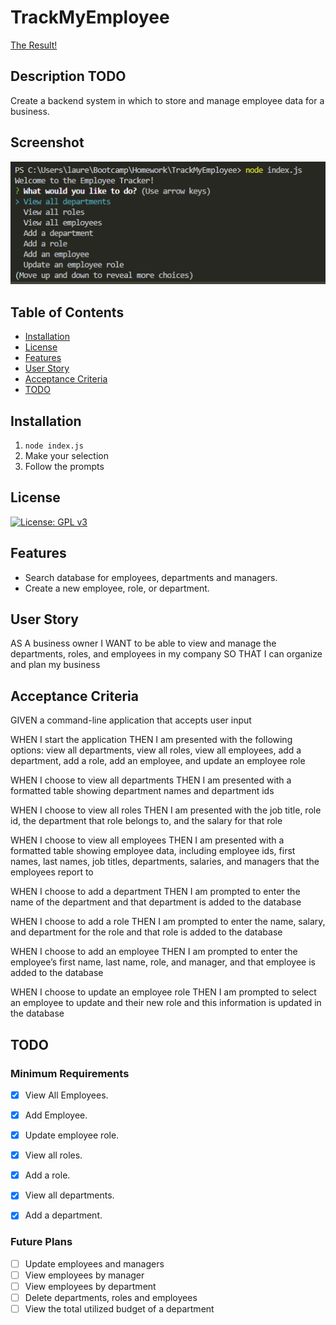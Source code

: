 # TrackMyEmployee
[The Result!](./Assets/imgs/Funtionality%20of%20Employee%20Tracker.PNG)

## Description TODO

Create a backend system in which to store and manage employee data for a business.


## Screenshot

![screenshot](./Assets/imgs/Funtionality%20of%20Employee%20Tracker.PNG)


## Table of Contents

- [Installation](#installation)
- [License](#license)
- [Features](#features)
- [User Story](#user-story)
- [Acceptance Criteria](#acceptance-criteria)
- [TODO](#todo)


## Installation

1. `node index.js`
2. Make your selection
3. Follow the prompts


## License

[![License: GPL v3](https://img.shields.io/badge/License-GPLv3-blue.svg)](https://www.gnu.org/licenses/gpl-3.0)


## Features

- Search database for employees, departments and managers.
- Create a new employee, role, or department.


## User Story
AS A business owner
I WANT to be able to view and manage the departments, roles, and employees in my company
SO THAT I can organize and plan my business


## Acceptance Criteria
GIVEN a command-line application that accepts user input

WHEN I start the application
THEN I am presented with the following options: view all departments, view all roles, view all employees, add a department, add a role, add an employee, and update an employee role

WHEN I choose to view all departments
THEN I am presented with a formatted table showing department names and department ids

WHEN I choose to view all roles
THEN I am presented with the job title, role id, the department that role belongs to, and the salary for that role

WHEN I choose to view all employees
THEN I am presented with a formatted table showing employee data, including employee ids, first names, last names, job titles, departments, salaries, and managers that the employees report to

WHEN I choose to add a department
THEN I am prompted to enter the name of the department and that department is added to the database

WHEN I choose to add a role
THEN I am prompted to enter the name, salary, and department for the role and that role is added to the database

WHEN I choose to add an employee
THEN I am prompted to enter the employee’s first name, last name, role, and manager, and that employee is added to the database

WHEN I choose to update an employee role
THEN I am prompted to select an employee to update and their new role and this information is updated in the database

## TODO

### Minimum Requirements
- [x] View All Employees.
- [x] Add Employee.
- [x] Update employee role.
- [x] View all roles.
- [x] Add a role.
- [x] View all departments.
- [x] Add a department.


### Future Plans
- [ ] Update employees and managers
- [ ] View employees by manager
- [ ] View employees by department
- [ ] Delete departments, roles and employees
- [ ] View the total utilized budget of a department